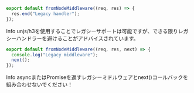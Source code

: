 ```ts [server/api/legacy.ts]
export default fromNodeMiddleware((req, res) => {
  res.end("Legacy handler");
});
```

<div class="bg-yellow-500 border border-orange-200 text-sm rounded-md my-4 p-4" role="alert">
  <span class="sr-only">Info</span>
  unjs/h3を使用することでレガシーサポートは可能ですが、できる限りレガシーハンドラーを避けることがアドバイスされています。
</div>

```ts [server/middleware/legacy.ts]
export default fromNodeMiddleware((req, res, next) => {
  console.log("Legacy middleware");
  next();
});
```

<div class="bg-yellow-500 border border-orange-200 text-sm rounded-md my-4 p-4" role="alert">
  <span class="sr-only">Info</span>
  asyncまたはPromiseを返すレガシーミドルウェアとnext()コールバックを組み合わせないでください！
</div>

